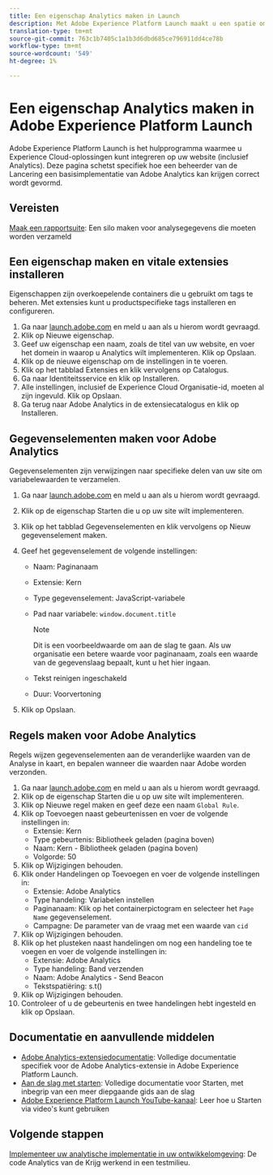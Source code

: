 ```yaml
---
title: Een eigenschap Analytics maken in Launch
description: Met Adobe Experience Platform Launch maakt u een spatie om aan te passen hoe gegevens worden verzameld.
translation-type: tm+mt
source-git-commit: 763c1b7405c1a1b3d6dbd685ce796911dd4ce78b
workflow-type: tm+mt
source-wordcount: '549'
ht-degree: 1%

---
```



# Een eigenschap Analytics maken in Adobe Experience Platform Launch

Adobe Experience Platform Launch is het hulpprogramma waarmee u Experience Cloud-oplossingen kunt integreren op uw website (inclusief Analytics). Deze pagina schetst specifiek hoe een beheerder van de Lancering een basisimplementatie van Adobe Analytics kan krijgen correct wordt gevormd.

## Vereisten

[Maak een rapportsuite](/help/admin/admin-console/create-report-suite.md): Een silo maken voor analysegegevens die moeten worden verzameld

## Een eigenschap maken en vitale extensies installeren

Eigenschappen zijn overkoepelende containers die u gebruikt om tags te beheren. Met extensies kunt u productspecifieke tags installeren en configureren.

1. Ga naar [launch.adobe.com](https://launch.adobe.com) en meld u aan als u hierom wordt gevraagd.
1. Klik op Nieuwe eigenschap.
1. Geef uw eigenschap een naam, zoals de titel van uw website, en voer het domein in waarop u Analytics wilt implementeren. Klik op Opslaan.
1. Klik op de nieuwe eigenschap om de instellingen in te voeren.
1. Klik op het tabblad Extensies en klik vervolgens op Catalogus.
1. Ga naar Identiteitsservice en klik op Installeren.
1. Alle instellingen, inclusief de Experience Cloud Organisatie-id, moeten al zijn ingevuld. Klik op Opslaan.
1. Ga terug naar Adobe Analytics in de extensiecatalogus en klik op Installeren.

## Gegevenselementen maken voor Adobe Analytics

Gegevenselementen zijn verwijzingen naar specifieke delen van uw site om variabelewaarden te verzamelen.

1. Ga naar [launch.adobe.com](https://launch.adobe.com) en meld u aan als u hierom wordt gevraagd.
1. Klik op de eigenschap Starten die u op uw site wilt implementeren.
1. Klik op het tabblad Gegevenselementen en klik vervolgens op Nieuw gegevenselement maken.
1. Geef het gegevenselement de volgende instellingen:

   * Naam: Paginanaam
   * Extensie: Kern
   * Type gegevenselement: JavaScript-variabele
   * Pad naar variabele: `window.document.title`

      >[!NOTE]
      >
      >Dit is een voorbeeldwaarde om aan de slag te gaan. Als uw organisatie een betere waarde voor paginanaam, zoals een waarde van de gegevenslaag bepaalt, kunt u het hier ingaan.
   * Tekst reinigen ingeschakeld
   * Duur: Voorvertoning
1. Klik op Opslaan.

## Regels maken voor Adobe Analytics

Regels wijzen gegevenselementen aan de veranderlijke waarden van de Analyse in kaart, en bepalen wanneer die waarden naar Adobe worden verzonden.

1. Ga naar [launch.adobe.com](https://launch.adobe.com) en meld u aan als u hierom wordt gevraagd.
1. Klik op de eigenschap Starten die u op uw site wilt implementeren.
1. Klik op Nieuwe regel maken en geef deze een naam `Global Rule`.
1. Klik op Toevoegen naast gebeurtenissen en voer de volgende instellingen in:
   * Extensie: Kern
   * Type gebeurtenis: Bibliotheek geladen (pagina boven)
   * Naam: Kern - Bibliotheek geladen (pagina boven)
   * Volgorde: 50
1. Klik op Wijzigingen behouden.
1. Klik onder Handelingen op Toevoegen en voer de volgende instellingen in:
   * Extensie: Adobe Analytics
   * Type handeling: Variabelen instellen
   * Paginanaam: Klik op het containerpictogram en selecteer het `Page Name` gegevenselement.
   * Campagne: De parameter van de vraag met een waarde van `cid`
1. Klik op Wijzigingen behouden.
1. Klik op het plusteken naast handelingen om nog een handeling toe te voegen en voer de volgende instellingen in:
   * Extensie: Adobe Analytics
   * Type handeling: Band verzenden
   * Naam: Adobe Analytics - Send Beacon
   * Tekstspatiëring: s.t()
1. Klik op Wijzigingen behouden.
1. Controleer of u de gebeurtenis en twee handelingen hebt ingesteld en klik op Opslaan.

## Documentatie en aanvullende middelen

* [Adobe Analytics-extensiedocumentatie](https://docs.adobelaunch.com/extension-reference/web/adobe-analytics-extension): Volledige documentatie specifiek voor de Adobe Analytics-extensie in Adobe Experience Platform Launch.
* [Aan de slag met starten](https://docs.adobelaunch.com/getting-started): Volledige documentatie voor Starten, met inbegrip van een meer diepgaande gids aan de slag
* [Adobe Experience Platform Launch YouTube-kanaal](https://www.youtube.com/channel/UCa84ntcvYhPArOBsZIRE2Jw/videos?view=0&amp;shelf_id=0&amp;sort=dd): Leer hoe u Starten via video&#39;s kunt gebruiken

## Volgende stappen

[Implementeer uw analytische implementatie in uw ontwikkelomgeving](deploy-dev.md): De code Analytics van de Krijg werkend in een testmilieu.

